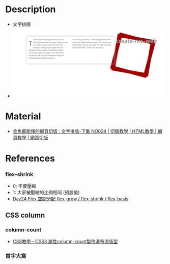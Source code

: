 # Description
* 文字排版
* ![Preview](https://raw.githubusercontent.com/JenHsuan/web-layout-practice/master/article_7/preview/preview.png)

# Material
* [金魚都能懂的網頁切版 : 文字排版-下集 NO024 | 切版教學 | HTML教學 | 網頁教學 | 網頁切版](https://www.youtube.com/watch?v=O6ags2wEGbc&t=27s)

# References
### flex-shrink
* 0: 不要壓縮
* 1: 大家被壓縮的比例相同 (預設值)
* [Day24 Flex 空間分配 flex-grow / flex-shrink / flex-basis](https://ithelp.ithome.com.tw/articles/10208741)

## CSS column
### column-count
* [CSS教學－CSS3 屬性column-count製作瀑布流版型](https://www.minwt.com/webdesign-dev/css/6926.html)

### 首字大寫
